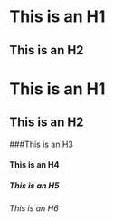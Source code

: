 This is an H1
=============

This is an H2
-------------

# This is an H1

## This is an H2

###This is an H3
#### This is an H4
##### This is an H5
###### This is an H6